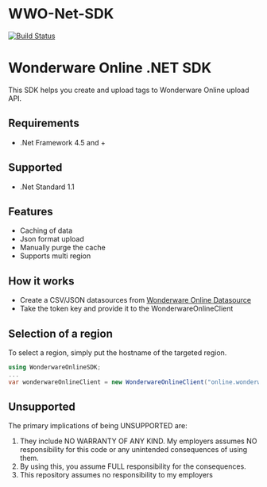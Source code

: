 # WWO-Net-SDK

[![Build Status](https://travis-ci.org/sebcc/WWO-Net-SDK.svg?branch=master)](https://travis-ci.org/sebcc/WWO-Net-SDK)

Wonderware Online .NET SDK
==========================
This SDK helps you create and upload tags to Wonderware Online upload API.

Requirements
-----------
- .Net Framework 4.5 and +

Supported
-----------
- .Net Standard 1.1

Features
-----------
- Caching of data
- Json format upload
- Manually purge the cache
- Supports multi region

How it works
-----------
- Create a CSV/JSON datasources from [Wonderware Online Datasource](https://online.wonderware.com/DataSourceManagement) 
- Take the token key and provide it to the WonderwareOnlineClient

Selection of a region
-----------
To select a region, simply put the hostname of the targeted region.

```c#
using WonderwareOnlineSDK;
...
var wonderwareOnlineClient = new WonderwareOnlineClient("online.wonderware.com", "PROVIDE TOKEN HERE");
```

Unsupported
-----------

The primary implications of being UNSUPPORTED are:

1. They include NO WARRANTY OF ANY KIND. My employers assumes NO responsibility for this code or any unintended consequences of using them.
2. By using this, you assume FULL responsibility for the consequences.
3. This repository assumes no responsibility to my employers